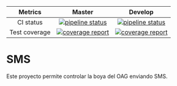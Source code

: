 |    Metrics    |                                                                                     Master                                                                                     |                                                                                  Develop                                                                                 |
|:-------------:|:------------------------------------------------------------------------------------------------------------------------------------------------------------------------------:|:------------------------------------------------------------------------------------------------------------------------------------------------------------------------:|
| CI status     | [![pipeline status](https://gitlab.com/redmic-project/device/oag-buoy/sms/badges/master/pipeline.svg)](https://gitlab.com/redmic-project/device/oag-buoy/sms/commits/master) | [![pipeline status](https://gitlab.com/redmic-project/device/oag-buoy/sms/badges/dev/pipeline.svg)](https://gitlab.com/redmic-project/device/oag-buoy/sms/commits/dev) |
| Test coverage | [![coverage report](https://gitlab.com/redmic-project/device/oag-buoy/sms/badges/master/coverage.svg)](https://gitlab.com/redmic-project/device/oag-buoy/sms/commits/master) | [![coverage report](https://gitlab.com/redmic-project/device/oag-buoy/sms/badges/dev/coverage.svg)](https://gitlab.com/redmic-project/device/oag-buoy/sms/commits/dev) |

# SMS
Este proyecto permite controlar la boya del OAG enviando SMS.
